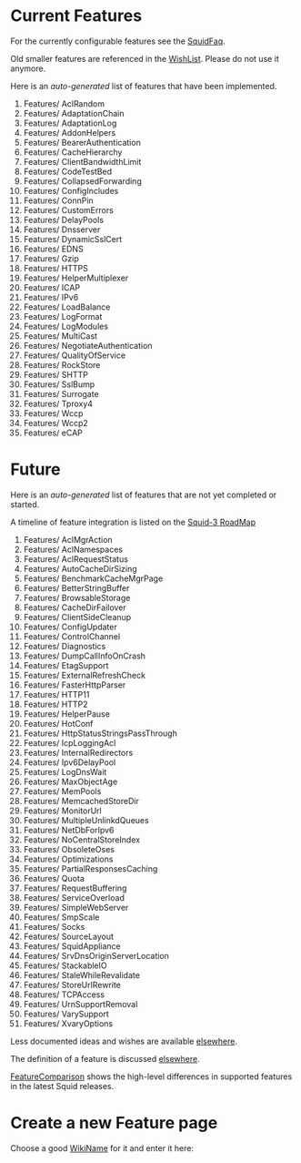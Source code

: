 # Current Features

For the currently configurable features see the
[SquidFaq](/SquidFaq#).

Old smaller features are referenced in the
[WishList](/WishList#).
Please do not use it anymore.

Here is an *auto-generated* list of features that have been implemented.

1.  Features/
    AclRandom
2.  Features/
    AdaptationChain
3.  Features/
    AdaptationLog
4.  Features/
    AddonHelpers
5.  Features/
    BearerAuthentication
6.  Features/
    CacheHierarchy
7.  Features/
    ClientBandwidthLimit
8.  Features/
    CodeTestBed
9.  Features/
    CollapsedForwarding
10. Features/
    ConfigIncludes
11. Features/
    ConnPin
12. Features/
    CustomErrors
13. Features/
    DelayPools
14. Features/
    Dnsserver
15. Features/
    DynamicSslCert
16. Features/
    EDNS
17. Features/
    Gzip
18. Features/
    HTTPS
19. Features/
    HelperMultiplexer
20. Features/
    ICAP
21. Features/
    IPv6
22. Features/
    LoadBalance
23. Features/
    LogFormat
24. Features/
    LogModules
25. Features/
    MultiCast
26. Features/
    NegotiateAuthentication
27. Features/
    QualityOfService
28. Features/
    RockStore
29. Features/
    SHTTP
30. Features/
    SslBump
31. Features/
    Surrogate
32. Features/
    Tproxy4
33. Features/
    Wccp
34. Features/
    Wccp2
35. Features/
    eCAP

# Future

Here is an *auto-generated* list of features that are not yet completed
or started.

A timeline of feature integration is listed on the [Squid-3
RoadMap](/RoadMap/Squid3#)

1.  Features/
    AclMgrAction
2.  Features/
    AclNamespaces
3.  Features/
    AclRequestStatus
4.  Features/
    AutoCacheDirSizing
5.  Features/
    BenchmarkCacheMgrPage
6.  Features/
    BetterStringBuffer
7.  Features/
    BrowsableStorage
8.  Features/
    CacheDirFailover
9.  Features/
    ClientSideCleanup
10. Features/
    ConfigUpdater
11. Features/
    ControlChannel
12. Features/
    Diagnostics
13. Features/
    DumpCallInfoOnCrash
14. Features/
    EtagSupport
15. Features/
    ExternalRefreshCheck
16. Features/
    FasterHttpParser
17. Features/
    HTTP11
18. Features/
    HTTP2
19. Features/
    HelperPause
20. Features/
    HotConf
21. Features/
    HttpStatusStringsPassThrough
22. Features/
    IcpLoggingAcl
23. Features/
    InternalRedirectors
24. Features/
    Ipv6DelayPool
25. Features/
    LogDnsWait
26. Features/
    MaxObjectAge
27. Features/
    MemPools
28. Features/
    MemcachedStoreDir
29. Features/
    MonitorUrl
30. Features/
    MultipleUnlinkdQueues
31. Features/
    NetDbForIpv6
32. Features/
    NoCentralStoreIndex
33. Features/
    ObsoleteOses
34. Features/
    Optimizations
35. Features/
    PartialResponsesCaching
36. Features/
    Quota
37. Features/
    RequestBuffering
38. Features/
    ServiceOverload
39. Features/
    SimpleWebServer
40. Features/
    SmpScale
41. Features/
    Socks
42. Features/
    SourceLayout
43. Features/
    SquidAppliance
44. Features/
    SrvDnsOriginServerLocation
45. Features/
    StackableIO
46. Features/
    StaleWhileRevalidate
47. Features/
    StoreUrlRewrite
48. Features/
    TCPAccess
49. Features/
    UrnSupportRemoval
50. Features/
    VarySupport
51. Features/
    XvaryOptions

Less documented ideas and wishes are available
[elsewhere](/Features/Other#).

The definition of a feature is discussed
[elsewhere](/CategoryFeature#).

[FeatureComparison](/FeatureComparison#)
shows the high-level differences in supported features in the latest
Squid releases.

# Create a new Feature page

Choose a good
[WikiName](/WikiName#)
for it and enter it here:
